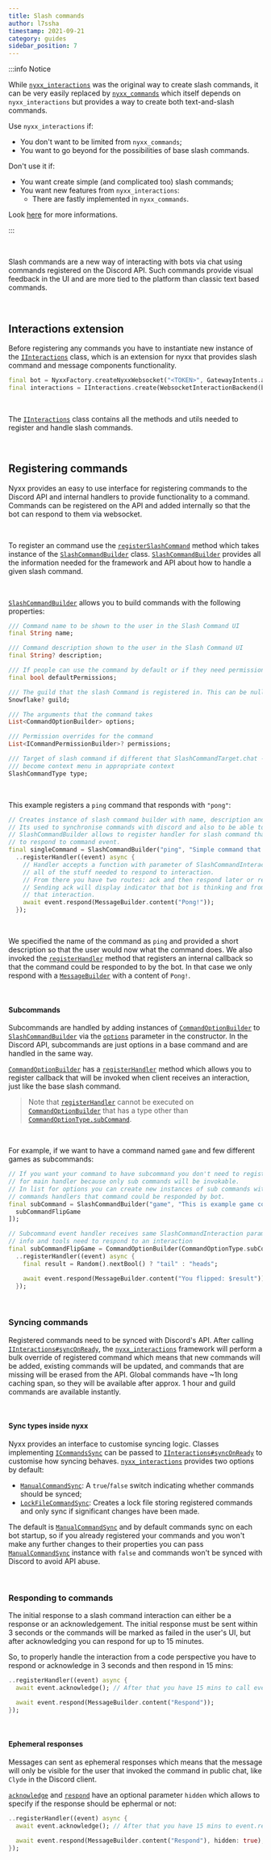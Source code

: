```yaml
---
title: Slash commands
author: l7ssha
timestamp: 2021-09-21
category: guides
sidebar_position: 7
---
```


:::info Notice

While [`nyxx_interactions`] was the original way to create slash commands, it can be very easily replaced by [`nyxx_commands`] which itself depends on `nyxx_interactions` but provides a way to create both text-and-slash commands.

Use `nyxx_interactions` if:

  - You don't want to be limited from `nyxx_commands`;
  - You want to go beyond for the possibilities of base slash commands.

Don't use it if:

  - You want create simple (and complicated too) slash commands;
  - You want new features from `nyxx_interactions`:
      - There are fastly implemented in `nyxx_commands`.

Look [here](./command_handling.md) for more informations.

:::

<br />

Slash commands are a new way of interacting with bots via chat using commands registered on the Discord API.
Such commands provide visual feedback in the UI and are more tied to the platform than classic text based commands.

<br />

## Interactions extension

Before registering any commands you have to instantiate new instance of the [`IInteractions`] class, which is an extension for
nyxx that provides slash command and message components functionality.

```dart
final bot = NyxxFactory.createNyxxWebsocket("<TOKEN>", GatewayIntents.allUnprivileged);
final interactions = IInteractions.create(WebsocketInteractionBackend(bot));
```

<br />

The [`IInteractions`] class contains all the methods and utils needed to register and handle slash commands.

<br />

## Registering commands

Nyxx provides an easy to use interface for registering commands to the Discord API and internal handlers to provide functionality to a command. Commands can be registered on the API and added internally so that the bot can respond to them via websocket.

<br />

To register an command use the [`registerSlashCommand`] method which takes instance of the [`SlashCommandBuilder`] class.
[`SlashCommandBuilder`] provides all the information needed for the framework and API about how to handle a given slash command.

<br />

[`SlashCommandBuilder`] allows you to build commands with the following properties:

```dart
/// Command name to be shown to the user in the Slash Command UI
final String name;

/// Command description shown to the user in the Slash Command UI
final String? description;

/// If people can use the command by default or if they need permissions to use it.
final bool defaultPermissions;

/// The guild that the slash Command is registered in. This can be null if its a global command.
Snowflake? guild;

/// The arguments that the command takes
List<CommandOptionBuilder> options;

/// Permission overrides for the command
List<ICommandPermissionBuilder>? permissions;

/// Target of slash command if different that SlashCommandTarget.chat - slash command will
/// become context menu in appropriate context
SlashCommandType type;
```

<br />

This example registers a `ping` command that responds with `"pong"`:

```dart
// Creates instance of slash command builder with name, description and sub options.
// Its used to synchronise commands with discord and also to be able to respond to them.
// SlashCommandBuilder allows to register handler for slash command that you will be able
// to respond to command event.
final singleCommand = SlashCommandBuilder("ping", "Simple command that responds with `pong`", [])
  ..registerHandler((event) async {
    // Handler accepts a function with parameter of SlashCommandInteraction which contains
    // all of the stuff needed to respond to interaction.
    // From there you have two routes: ack and then respond later or respond immediately without ack.
    // Sending ack will display indicator that bot is thinking and from there you will have 15 mins to respond to
    // that interaction.
    await event.respond(MessageBuilder.content("Pong!"));
  });
```

<br />

We specified the name of the command as `ping` and provided a short description so that the user would now what the command does. We also invoked the [`registerHandler`] method that registers an internal callback so that the command could be responded to by the bot. In that case we only respond with a [`MessageBuilder`] with a content of `Pong!`.

<br />

#### Subcommands

Subcommands are handled by adding instances of [`CommandOptionBuilder`] to [`SlashCommandBuilder`] via the [`options`] parameter in the constructor. In the Discord API, subcommands are just options in a base command and are handled in the same way.

[`CommandOptionBuilder`] has a [`registerHandler`] method which allows you to register callback that will be invoked when client receives an interaction, just like the base slash command.

> Note that [`registerHandler`] cannot be executed on [`CommandOptionBuilder`] that has a type other than [`CommandOptionType.subCommand`].

<br />

For example, if we want to have a command named `game` and few different games as subcommands:

```dart
// If you want your command to have subcommand you don't need to register handler
// for main handler because only sub commands will be invokable.
// In list for options you can create new instances of sub commands with
// commands handlers that command could be responded by bot.
final subCommand = SlashCommandBuilder("game", "This is example game command", [
  subCommandFlipGame
]);

// Subcommand event handler receives same SlashCommandInteraction parameter with all
// info and tools need to respond to an interaction
final subCommandFlipGame = CommandOptionBuilder(CommandOptionType.subCommand, "coinflip", "Coin flip game")
  ..registerHandler((event) async {
    final result = Random().nextBool() ? "tail" : "heads";

    await event.respond(MessageBuilder.content("You flipped: $result"));
  });
```

<br />

### Syncing commands

Registered commands need to be synced with Discord's API. After calling [`IInteractions#syncOnReady`], the [`nyxx_interactions`] framework will perform a bulk override of registered command which means that new commands will be added, existing commands will be updated, and commands that are missing will be erased from the API. Global commands have ~1h long caching span, so they will be available after approx. 1 hour and guild commands are available instantly.

<br />

#### Sync types inside nyxx

Nyxx provides an interface to customise syncing logic. Classes implementing [`ICommandsSync`] can be passed to [`IInteractions#syncOnReady`] to customise how syncing behaves. [`nyxx_interactions`] provides two options by default:

- [`ManualCommandSync`]: A `true`/`false` switch indicating whether commands should be synced;
- [`LockFileCommandSync`]: Creates a lock file storing registered commands and only sync if significant changes have been made.

The default is [`ManualCommandSync`] and by default commands sync on each bot startup, so if you already registered your commands and you won't make any further changes to their properties you can pass [`ManualCommandSync`] instance with `false` and commands won't be synced with Discord to avoid API abuse.

<br />

### Responding to commands

The initial response to a slash command interaction can either be a response or an acknowledgement. The initial response must be sent within 3 seconds or the commands will be marked as failed in the user's UI, but after acknowledging you can respond for up to 15 minutes.

So, to properly handle the interaction from a code perspective you have to respond or acknowledge in 3 seconds and then respond in 15 mins:

```dart
..registerHandler((event) async {
  await event.acknowledge(); // After that you have 15 mins to call event.respond

  await event.respond(MessageBuilder.content("Respond"));
});
```

<br />

#### Ephemeral responses

Messages can sent as ephemeral responses which means that the message will only be visible for the user that invoked the command in public chat, like `Clyde` in the Discord client.

[`acknowledge`] and [`respond`] have an optional parameter `hidden` which allows to specify if the response should be ephermal or not:

```dart
..registerHandler((event) async {
  await event.acknowledge(); // After that you have 15 mins to event.respond

  await event.respond(MessageBuilder.content("Respond"), hidden: true);
});
```

[`nyxx_interactions`]: https://github.com/nyxx-discord/nyxx_interactions
[`nyxx_commands`]: https://github.com/nyxx-discord/nyxx_commands
[`IInteractions`]: https://pub.dev/documentation/nyxx_interactions/latest/nyxx_interactions/IInteraction-class.html
[`registerSlashCommand`]: https://pub.dev/documentation/nyxx_interactions/latest/nyxx_interactions/IInteractions/registerSlashCommand.html
[`SlashCommandBuilder`]: https://pub.dev/documentation/nyxx_interactions/latest/nyxx_interactions/SlashCommandBuilder-class.html
[`registerHandler`]: https://pub.dev/documentation/nyxx_interactions/latest/nyxx_interactions/CommandOptionBuilder/registerHandler.html
[`MessageBuilder`]: https://pub.dev/documentation/nyxx/latest/nyxx/MessageBuilder-class.html
[`CommandOptionBuilder`]: https://pub.dev/documentation/nyxx_interactions/latest/nyxx_interactions/CommandOptionBuilder-class.html
[`options`]: https://pub.dev/documentation/nyxx_interactions/latest/nyxx_interactions/CommandOptionType-class.html
[`CommandOptionType.subCommand`]: https://pub.dev/documentation/nyxx_interactions/latest/nyxx_interactions/CommandOptionType/subCommand-constant.html
[`IInteractions#syncOnReady`]: https://pub.dev/documentation/nyxx_interactions/latest/nyxx_interactions/IInteractions/syncOnReady.html
[`ICommandsSync`]: https://pub.dev/documentation/nyxx_interactions/latest/nyxx_interactions/ICommandsSync-class.html
[`ManualCommandSync`]: https://pub.dev/documentation/nyxx_interactions/latest/nyxx_interactions/ManualCommandSync-class.html
[`LockFileCommandSync`]: https://pub.dev/documentation/nyxx_interactions/latest/nyxx_interactions/LockFileCommandSync-class.html
[`acknowledge`]: https://pub.dev/documentation/nyxx_interactions/latest/nyxx_interactions/IInteractionEventWithAcknowledge/acknowledge.html
[`respond`]: https://pub.dev/documentation/nyxx_interactions/latest/nyxx_interactions/IInteractionEventWithAcknowledge/respond.html